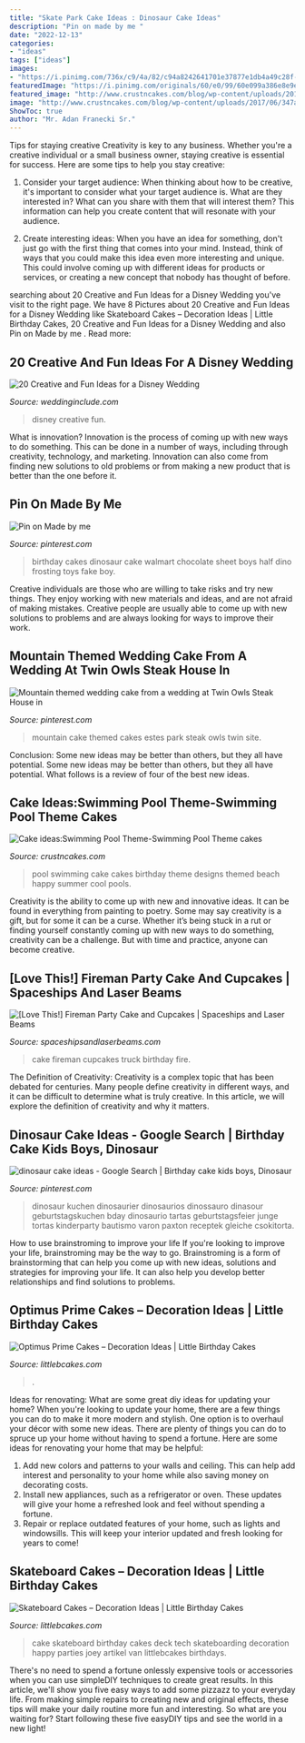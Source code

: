 ```yaml
---
title: "Skate Park Cake Ideas : Dinosaur Cake Ideas"
description: "Pin on made by me ️️"
date: "2022-12-13"
categories:
- "ideas"
tags: ["ideas"]
images:
- "https://i.pinimg.com/736x/c9/4a/82/c94a8242641701e37877e1db4a49c28f--chocolate-frosting-chocolate-cakes.jpg"
featuredImage: "https://i.pinimg.com/originals/60/e0/99/60e099a386e8e9eced7b99bab28d282a.jpg"
featured_image: "http://www.crustncakes.com/blog/wp-content/uploads/2017/06/347a4f4aa9ffdea3371bad4fc7d2dacb-1024x768.jpg"
image: "http://www.crustncakes.com/blog/wp-content/uploads/2017/06/347a4f4aa9ffdea3371bad4fc7d2dacb-1024x768.jpg"
ShowToc: true
author: "Mr. Adan Franecki Sr."
---
```



Tips for staying creative
Creativity is key to any business. Whether you're a creative individual or a small business owner, staying creative is essential for success. Here are some tips to help you stay creative: 
1. Consider your target audience: When thinking about how to be creative, it's important to consider what your target audience is. What are they interested in? What can you share with them that will interest them? This information can help you create content that will resonate with your audience. 

2. Create interesting ideas: When you have an idea for something, don't just go with the first thing that comes into your mind. Instead, think of ways that you could make this idea even more interesting and unique. This could involve coming up with different ideas for products or services, or creating a new concept that nobody has thought of before. 


	

		
searching about 20 Creative and Fun Ideas for a Disney Wedding you've visit to the right page. We have 8 Pictures about 20 Creative and Fun Ideas for a Disney Wedding like Skateboard Cakes – Decoration Ideas | Little Birthday Cakes, 20 Creative and Fun Ideas for a Disney Wedding and also Pin on Made by me ️️. Read more:
		
    
## 20 Creative And Fun Ideas For A Disney Wedding

<img loading=lazy src="https://www.weddinginclude.com/wp-content/uploads/2017/10/Creative-and-Fun-Ideas-for-a-Disney-Wedding-012.jpg" onerror="this.onerror=null;this.src='https://tse1.mm.bing.net/th?id=OIP.LmxEFDHBxLK0VVaRGi2MHwHaJ4&amp;pid=15.1';" alt="20 Creative and Fun Ideas for a Disney Wedding">

_Source: weddinginclude.com_

>disney creative fun. 

	

What is innovation?
Innovation is the process of coming up with new ways to do something. This can be done in a number of ways, including through creativity, technology, and marketing. Innovation can also come from finding new solutions to old problems or from making a new product that is better than the one before it.

    
## Pin On Made By Me ️️

<img loading=lazy src="https://i.pinimg.com/736x/c9/4a/82/c94a8242641701e37877e1db4a49c28f--chocolate-frosting-chocolate-cakes.jpg" onerror="this.onerror=null;this.src='https://tse3.mm.bing.net/th?id=OIP.eAWCgI_tX_miUIxpS4ZqewHaFj&amp;pid=15.1';" alt="Pin on Made by me ️️">

_Source: pinterest.com_

>birthday cakes dinosaur cake walmart chocolate sheet boys half dino frosting toys fake boy. 

	

Creative individuals are those who are willing to take risks and try new things. They enjoy working with new materials and ideas, and are not afraid of making mistakes. Creative people are usually able to come up with new solutions to problems and are always looking for ways to improve their work.

    
## Mountain Themed Wedding Cake From A Wedding At Twin Owls Steak House In

<img loading=lazy src="https://i.pinimg.com/originals/60/e0/99/60e099a386e8e9eced7b99bab28d282a.jpg" onerror="this.onerror=null;this.src='https://tse3.mm.bing.net/th?id=OIP.8NmsdSPpfDAaMxMHWadhiwHaJ4&amp;pid=15.1';" alt="Mountain themed wedding cake from a wedding at Twin Owls Steak House in">

_Source: pinterest.com_

>mountain cake themed cakes estes park steak owls twin site. 

	

Conclusion: Some new ideas may be better than others, but they all have potential.
Some new ideas may be better than others, but they all have potential. What follows is a review of four of the best new ideas.

    
## Cake Ideas:Swimming Pool Theme-Swimming Pool Theme Cakes

<img loading=lazy src="http://www.crustncakes.com/blog/wp-content/uploads/2017/06/347a4f4aa9ffdea3371bad4fc7d2dacb-1024x768.jpg" onerror="this.onerror=null;this.src='https://tse3.mm.bing.net/th?id=OIP.fZxas85Mjb0QZ1u-D5t1FQHaFj&amp;pid=15.1';" alt="Cake ideas:Swimming Pool Theme-Swimming Pool Theme cakes">

_Source: crustncakes.com_

>pool swimming cake cakes birthday theme designs themed beach happy summer cool pools. 

	

Creativity is the ability to come up with new and innovative ideas. It can be found in everything from painting to poetry. Some may say creativity is a gift, but for some it can be a curse. Whether it’s being stuck in a rut or finding yourself constantly coming up with new ways to do something, creativity can be a challenge. But with time and practice, anyone can become creative.

    
## [Love This!] Fireman Party Cake And Cupcakes | Spaceships And Laser Beams

<img loading=lazy src="http://spaceshipsandlaserbeams.com/wp-content/uploads/2015/09/fireman_fire_truck_birthday_cake.jpg" onerror="this.onerror=null;this.src='https://tse1.mm.bing.net/th?id=OIP.2fGvo174fD_37H9vGd6UdgHaLJ&amp;pid=15.1';" alt="[Love This!] Fireman Party Cake and Cupcakes | Spaceships and Laser Beams">

_Source: spaceshipsandlaserbeams.com_

>cake fireman cupcakes truck birthday fire. 

	

The Definition of Creativity:
Creativity is a complex topic that has been debated for centuries. Many people define creativity in different ways, and it can be difficult to determine what is truly creative. In this article, we will explore the definition of creativity and why it matters.

    
## Dinosaur Cake Ideas - Google Search | Birthday Cake Kids Boys, Dinosaur

<img loading=lazy src="https://i.pinimg.com/736x/45/df/14/45df149e7af34e704c8071b5bfd0218d.jpg" onerror="this.onerror=null;this.src='https://tse1.mm.bing.net/th?id=OIP.P3SG0Nlg7NtYofFgYLSsEgHaJ3&amp;pid=15.1';" alt="dinosaur cake ideas - Google Search | Birthday cake kids boys, Dinosaur">

_Source: pinterest.com_

>dinosaur kuchen dinosaurier dinosaurios dinossauro dinasour geburtstagskuchen bday dinosaurio tartas geburtstagsfeier junge tortas kinderparty bautismo varon paxton receptek gleiche csokitorta. 

	

How to use brainstroming to improve your life
If you're looking to improve your life, brainstroming may be the way to go. Brainstroming is a form of brainstorming that can help you come up with new ideas, solutions and strategies for improving your life. It can also help you develop better relationships and find solutions to problems.

    
## Optimus Prime Cakes – Decoration Ideas | Little Birthday Cakes

<img loading=lazy src="https://www.littlebcakes.com/wp-content/uploads/2014/01/Optimus-Prime-Cakes-624x832.jpg" onerror="this.onerror=null;this.src='https://tse3.mm.bing.net/th?id=OIP.lou6u4UdOfiYsb2Lr5aFUgHaJ4&amp;pid=15.1';" alt="Optimus Prime Cakes – Decoration Ideas | Little Birthday Cakes">

_Source: littlebcakes.com_

>. 

	

Ideas for renovating: What are some great diy ideas for updating your home?
When you're looking to update your home, there are a few things you can do to make it more modern and stylish. One option is to overhaul your décor with some new ideas. There are plenty of things you can do to spruce up your home without having to spend a fortune. Here are some ideas for renovating your home that may be helpful: 
1. Add new colors and patterns to your walls and ceiling. This can help add interest and personality to your home while also saving money on decorating costs. 
2. Install new appliances, such as a refrigerator or oven. These updates will give your home a refreshed look and feel without spending a fortune. 
3. Repair or replace outdated features of your home, such as lights and windowsills. This will keep your interior updated and fresh looking for years to come! 

    
## Skateboard Cakes – Decoration Ideas | Little Birthday Cakes

<img loading=lazy src="http://www.littlebcakes.com/wp-content/uploads/2014/01/Skateboard-Cake.jpg" onerror="this.onerror=null;this.src='https://tse4.mm.bing.net/th?id=OIP.JZatjIIncclm2JaAKMA_3AHaF4&amp;pid=15.1';" alt="Skateboard Cakes – Decoration Ideas | Little Birthday Cakes">

_Source: littlebcakes.com_

>cake skateboard birthday cakes deck tech skateboarding decoration happy parties joey artikel van littlebcakes birthdays. 

	

There's no need to spend a fortune onlessly expensive tools or accessories when you can use simpleDIY techniques to create great results. In this article, we'll show you five easy ways to add some pizzazz to your everyday life. From making simple repairs to creating new and original effects, these tips will make your daily routine more fun and interesting. So what are you waiting for? Start following these five easyDIY tips and see the world in a new light!

